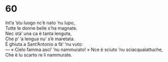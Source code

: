 # 60
  
Int’a ’stu luogo nc’è nato ’nu lupo,  
Tutte le donne belle s’ha magnate.  
Nec stà’ una ca è tanta lenguta,  
Che p’ ’a lengua nu’ s’è maretata.  
È ghiuta a Sant’Antonio a fà’ ’nu vuto:  
— « Cielo famma ascì’ ’nu nammurato! »
Nce è sciuto ’nu sciacqualattuche,  
Che è lu scarto re li nammurate.
